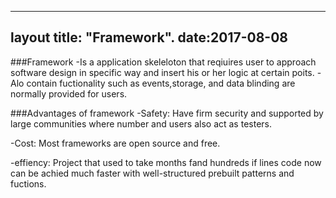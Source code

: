 
---
layout
title: "Framework".
date:2017-08-08
---

###Framework
-Is a application skeleloton that reqiuires  user to approach software design in specific way and insert his or her logic at certain poits.
-Alo contain fuctionality  such as events,storage, and data blinding  are  normally provided for users.

###Advantages of framework
-Safety: Have firm security  and supported  by large  communities  where number and users  also act as testers.

-Cost: Most frameworks are open source and free.

-effiency: Project  that used to take months fand hundreds if lines code now can be achied  much faster with well-structured prebuilt patterns and fuctions.
